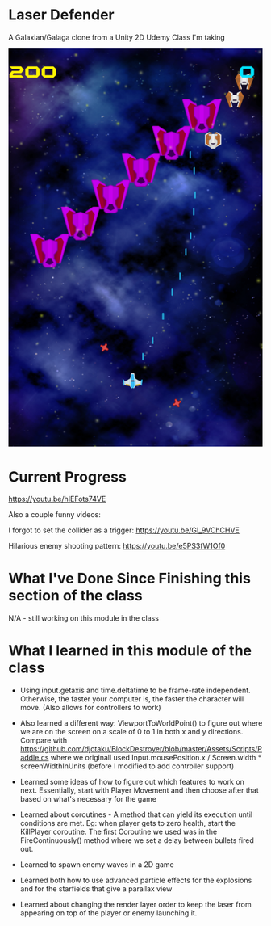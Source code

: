 # Laser Defender
A Galaxian/Galaga clone from a Unity 2D Udemy Class I'm taking

![Screenshot](https://github.com/djotaku/laserdefender/blob/master/Assets/Screenshots/Screenshot.png)

# Current Progress

https://youtu.be/hIEFots74VE

Also a couple funny videos:

I forgot to set the collider as a trigger: https://youtu.be/GI_9VChCHVE

Hilarious enemy shooting pattern: https://youtu.be/e5PS3fW1Of0

# What I've Done Since Finishing this section of the class

N/A - still working on this module in the class

# What I learned in this module of the class

 - Using input.getaxis and time.deltatime to be frame-rate independent. Otherwise, the faster your computer is, the faster the character will move. (Also allows for controllers to work)

 - Also learned a different way: ViewportToWorldPoint() to figure out where we are on the screen on a scale of 0 to 1 in both x and y directions. 
 Compare with https://github.com/djotaku/BlockDestroyer/blob/master/Assets/Scripts/Paddle.cs where we originall used Input.mousePosition.x / Screen.width * screenWidthInUnits (before I modified to add controller support)

  - Learned some ideas of how to figure out which features to work on next. Essentially, start with Player Movement and then choose after that based on what's necessary for the game

  - Learned about coroutines - A method that can yield its execution until conditions are met. Eg: when player gets to zero health, start the KillPlayer coroutine. The first Coroutine we used was in the FireContinuously() 
  method where we set a delay between bullets fired out.

  - Learned to spawn enemy waves in a 2D game

   - Learned both how to use advanced particle effects for the explosions and for the starfields that give a parallax view

   - Learned about changing the render layer order to keep the laser from appearing on top of the player or enemy launching it.